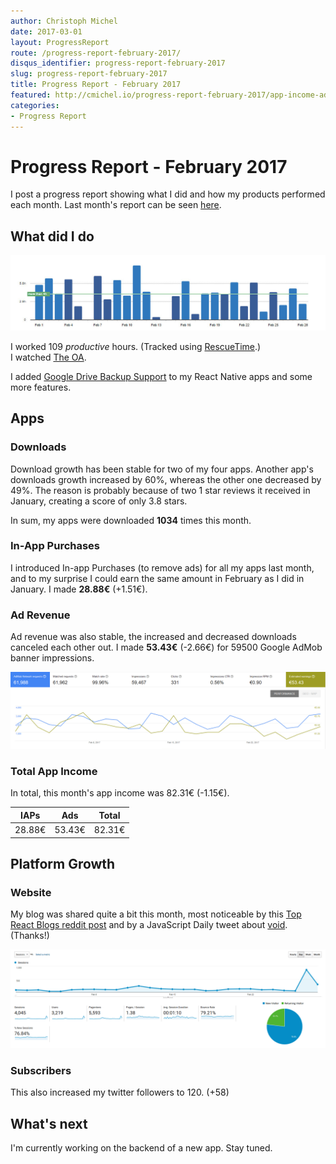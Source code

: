 ```yaml
---
author: Christoph Michel
date: 2017-03-01
layout: ProgressReport
route: /progress-report-february-2017/
disqus_identifier: progress-report-february-2017
slug: progress-report-february-2017
title: Progress Report - February 2017
featured: http://cmichel.io/progress-report-february-2017/app-income-admob.png
categories:
- Progress Report
---
```

# Progress Report - February 2017
I post a progress report showing what I did and how my products performed each month.
Last month's report can be seen [here](/progress-report-january-2017).

## What did I do

[![Productive Hours in February 2017](./rescueTime.jpg)](./rescueTime.jpg)

I worked 109 _productive_ hours. (Tracked using [RescueTime](/redirects/rescuetime).)  
I watched [The OA](http://www.imdb.com/title/tt4635282/).

I added [Google Drive Backup Support](/google-drive-in-react-native) to my React Native apps and some more features.

## Apps
### Downloads
Download growth has been stable for two of my four apps. Another app's downloads growth increased by 60%, whereas the other one decreased by 49%. The reason is probably because of two 1 star reviews it received in January, creating a score of only 3.8 stars.

In sum, my apps were downloaded **1034** times this month.

### In-App Purchases
I introduced In-app Purchases (to remove ads) for all my apps last month, and to my surprise I could earn the same amount in February as I did in January.
I made **28.88€** (+1.51€).

### Ad Revenue
Ad revenue was also stable, the increased and decreased downloads canceled each other out. I made **53.43€** (-2.66€) for 59500 Google AdMob banner impressions.

[![App Income AdMob](./app-income-admob.png)](./app-income-admob.png)

### Total App Income
In total, this month's app income was 82.31€ (-1.15€).

IAPs | Ads | Total
--- | --- | ---
28.88€ | 53.43€ | 82.31€

## Platform Growth
### Website
My blog was shared quite a bit this month, most noticeable by this [Top React Blogs reddit post](https://reddit.com/r/reactjs/comments/5t8loz/what_are_your_top_reactreact_native_blogs_that/) and by a JavaScript Daily tweet about [void](/javascript-void-keyword/). (Thanks!)

[![Website Traffic](./website-traffic.png)](./website-traffic.png)


### Subscribers
This also increased my twitter followers to 120. (+58)

## What's next
I'm currently working on the backend of a new app. Stay tuned.